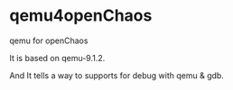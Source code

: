 # qemu4openChaos
qemu for openChaos

It is based on qemu-9.1.2.

And It tells a way to supports for debug with qemu & gdb.
